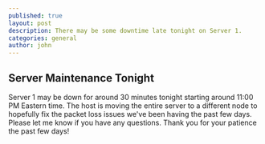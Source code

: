 ```yaml
---
published: true
layout: post
description: There may be some downtime late tonight on Server 1.
categories: general
author: john
---
```

## Server Maintenance Tonight

Server 1 may be down for around 30 minutes tonight starting around 11:00 PM Eastern time. The host is moving the entire server to a different node to hopefully fix the packet loss issues we've been having the past few days. Please let me know if you have any questions. Thank you for your patience the past few days!

